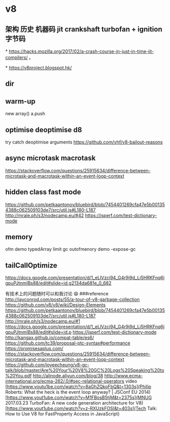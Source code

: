 # v8

## 架构 历史 机器码 jit crankshaft turbofan + ignition 字节码
 * https://hacks.mozilla.org/2017/02/a-crash-course-in-just-in-time-jit-compilers/ 。
 
 * https://v8project.blogspot.hk/

## dir

## warm-up
  new array()
  a.push

## optimise deoptimise d8
  try catch
  deoptimise
  arguments
  https://github.com/vhf/v8-bailout-reasons

## async microtask macrotask
  https://stackoverflow.com/questions/25915634/difference-between-microtask-and-macrotask-within-an-event-loop-context



## hidden class fast mode
  https://github.com/petkaantonov/bluebird/blob/7454401269cfa47e5b001354388c062509103de7/src/util.js#L180-L187
  http://mrale.ph/s3/nodecamp.eu/#42
  https://jsperf.com/test-dictionary-mode

## memory
  ofm demo
  typedArray limit  gc outofmenory demo -expose-gc

## tailCallOptimize


https://docs.google.com/presentation/d/1_eLlVzcj94_G4r9j9d_Lj5HRKFnq6jgpuPJtnmIBs88/edit#slide=id.g2134da681e_0_682

有技术上的问题随时可以和我讨论 😄
###reference
http://jayconrod.com/posts/55/a-tour-of-v8-garbage-collection
https://github.com/v8/v8/wiki/Design-Elements
https://github.com/petkaantonov/bluebird/blob/7454401269cfa47e5b001354388c062509103de7/src/util.js#L180-L187
http://mrale.ph/s3/nodecamp.eu/#1
https://docs.google.com/presentation/d/1_eLlVzcj94_G4r9j9d_Lj5HRKFnq6jgpuPJtnmIBs88/edit#slide=id.p
https://jsperf.com/test-dictionary-mode
http://kangax.github.io/compat-table/es6/
https://github.com/tc39/proposal-ptc-syntax#performance
https://promisesaplus.com/
https://stackoverflow.com/questions/25915634/difference-between-microtask-and-macrotask-within-an-event-loop-context
https://github.com/joyeecheung/v8-gc-talk/blob/master/Are%20Your%20V8%20GC%20Logs%20Speaking%20to%20You.pdf
http://alinode.aliyun.com/blog/38
http://www.ecma-international.org/ecma-262/.0/#sec-relational-operators
  video
[https://www.youtu1be.com/watch?v=8aGhZQkoFbQ&t=1303s](Philip Roberts: What the heck is the event loop anyway? | JSConf EU 2014)
[https://www.yout1ube.com/watch?v=M1FBosB5tjM&t=2375s](MNUG 2017.03.23 TurboFan: A new code generation architecture for V8)
[https://www.yout1ube.com/watch?v=z-RXUzkFOSI&t=403s](Tech Talk: How to Use V8 for FastProperty Access in JavaScript)
